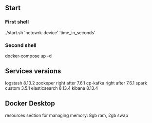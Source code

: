## Start
### First shell
./start.sh 'netowrk-device' 'time_in_seconds'
### Second shell
docker-compose up -d

## Services versions
logstash 8.13.2
zookeper right after 7.6.1
cp-kafka right after 7.6.1
spark custom 3.5.1
elasticsearch 8.13.4
kibana 8.13.4

## Docker Desktop
resources section for managing memory: 
8gb ram, 2gb swap
